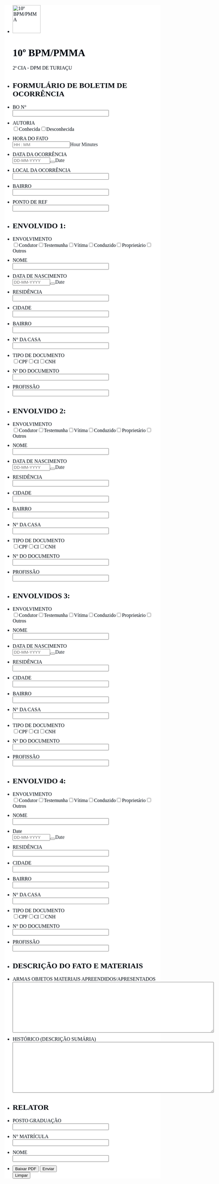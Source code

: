 <html lang="pt-br">
<head>
    <meta charset="UTF-8">
    <meta name="viewport" content="width=device-width, initial-scale=1.0">
    <title>Meu Formulário</title>
</head>
<body>
<script>window.enableEventObserver=true</script>
<script src="https://cdn.jotfor.ms/s/static/9bf0bf2ddf8/static/prototype.forms.js" type="text/javascript"></script>
<script src="https://cdn.jotfor.ms/s/static/9bf0bf2ddf8/static/jotform.forms.js" type="text/javascript"></script>
<script src="https://cdn.jotfor.ms/s/static/9bf0bf2ddf8/js/vendor/maskedinput_5.0.9.min.js" type="text/javascript"></script>
<script src="https://cdn.jotfor.ms/s/static/9bf0bf2ddf8/js/jotStorage.js" type="text/javascript"></script>
<script src="https://cdn.jotfor.ms/s/static/9bf0bf2ddf8/js/vendor/autoFill.min.js" type="text/javascript"></script>
<script src="https://cdn.jotfor.ms/s/umd/07122680960/for-pdfimporter-patch.js" type="text/javascript"></script>
<script src="https://cdn.jotfor.ms/s/umd/07122680960/for-form-branding-footer.js" type="text/javascript" defer></script>
<script src="https://cdn.jotfor.ms/s/static/9bf0bf2ddf8/js/vendor/smoothscroll.min.js" type="text/javascript"></script>
<script src="https://cdn.jotfor.ms/s/static/9bf0bf2ddf8/js/errorNavigation.js" type="text/javascript"></script>
<script type="text/javascript">	JotForm.newDefaultTheme = false;
	JotForm.extendsNewTheme = true;
	JotForm.CDN_VENDOR_PATH = "https://cdn.jotfor.ms/s/vendor/static";
	JotForm.singleProduct = false;
	JotForm.newPaymentUIForNewCreatedForms = true;
	JotForm.texts = {"confirmEmail":"E-mail does not match","pleaseWait":"Please wait...","validateEmail":"You need to validate this e-mail","confirmClearForm":"Are you sure you want to clear the form","lessThan":"Your score should be less than or equal to","incompleteFields":"There are incomplete required fields. Please complete them.","required":"This field is required.","requireOne":"At least one field required.","requireEveryRow":"Every row is required.","requireEveryCell":"Every cell is required.","email":"Enter a valid e-mail address","alphabetic":"This field can only contain letters","numeric":"This field can only contain numeric values","alphanumeric":"This field can only contain letters and numbers.","cyrillic":"This field can only contain cyrillic characters","url":"This field can only contain a valid URL","currency":"This field can only contain currency values.","fillMask":"Field value must fill mask.","uploadExtensions":"You can only upload following files:","noUploadExtensions":"File has no extension file type (e.g. .txt, .png, .jpeg)","uploadFilesize":"File size cannot be bigger than:","uploadFilesizemin":"File size cannot be smaller than:","gradingScoreError":"Score total should only be less than or equal to","inputCarretErrorA":"Input should not be less than the minimum value:","inputCarretErrorB":"Input should not be greater than the maximum value:","maxDigitsError":"The maximum digits allowed is","minCharactersError":"The number of characters should not be less than the minimum value:","maxCharactersError":"The number of characters should not be more than the maximum value:","freeEmailError":"Free email accounts are not allowed","minSelectionsError":"The minimum required number of selections is ","maxSelectionsError":"The maximum number of selections allowed is ","pastDatesDisallowed":"Date must not be in the past.","dateLimited":"This date is unavailable.","dateInvalid":"This date is not valid. The date format is {format}","dateInvalidSeparate":"This date is not valid. Enter a valid {element}.","ageVerificationError":"You must be older than {minAge} years old to submit this form.","multipleFileUploads_typeError":"{file} has invalid extension. Only {extensions} are allowed.","multipleFileUploads_sizeError":"{file} is too large, maximum file size is {sizeLimit}.","multipleFileUploads_minSizeError":"{file} is too small, minimum file size is {minSizeLimit}.","multipleFileUploads_emptyError":"{file} is empty, please select files again without it.","multipleFileUploads_uploadFailed":"File upload failed, please remove it and upload the file again.","multipleFileUploads_onLeave":"The files are being uploaded, if you leave now the upload will be cancelled.","multipleFileUploads_fileLimitError":"Only {fileLimit} file uploads allowed.","dragAndDropFilesHere_infoMessage":"Drag and drop files here","chooseAFile_infoMessage":"Choose a file","maxFileSize_infoMessage":"Max. file size","generalError":"There are errors on the form. Please fix them before continuing.","generalPageError":"There are errors on this page. Please fix them before continuing.","wordLimitError":"Too many words. The limit is","wordMinLimitError":"Too few words.  The minimum is","characterLimitError":"Too many Characters.  The limit is","characterMinLimitError":"Too few characters. The minimum is","ccInvalidNumber":"Credit Card Number is invalid.","ccInvalidCVC":"CVC number is invalid.","ccInvalidExpireDate":"Expire date is invalid.","ccInvalidExpireMonth":"Expiration month is invalid.","ccInvalidExpireYear":"Expiration year is invalid.","ccMissingDetails":"Please fill up the credit card details.","ccMissingProduct":"Please select at least one product.","ccMissingDonation":"Please enter numeric values for donation amount.","disallowDecimals":"Please enter a whole number.","restrictedDomain":"This domain is not allowed","ccDonationMinLimitError":"Minimum amount is {minAmount} {currency}","requiredLegend":"All fields marked with * are required and must be filled.","geoPermissionTitle":"Permission Denied","geoPermissionDesc":"Check your browser's privacy settings.","geoNotAvailableTitle":"Position Unavailable","geoNotAvailableDesc":"Location provider not available. Please enter the address manually.","geoTimeoutTitle":"Timeout","geoTimeoutDesc":"Please check your internet connection and try again.","selectedTime":"Selected Time","formerSelectedTime":"Former Time","cancelAppointment":"Cancel Appointment","cancelSelection":"Cancel Selection","confirmSelection":"Confirm Selection","noSlotsAvailable":"No slots available","slotUnavailable":"{time} on {date} has been selected is unavailable. Please select another slot.","multipleError":"There are {count} errors on this page. Please correct them before moving on.","oneError":"There is {count} error on this page. Please correct it before moving on.","doneMessage":"Well done! All errors are fixed.","invalidTime":"Enter a valid time","doneButton":"Done","reviewSubmitText":"Review and Submit","nextButtonText":"Next","prevButtonText":"Previous","seeErrorsButton":"See Errors","notEnoughStock":"Not enough stock for the current selection","notEnoughStock_remainedItems":"Not enough stock for the current selection ({count} items left)","soldOut":"Sold Out","justSoldOut":"Just Sold Out","selectionSoldOut":"Selection Sold Out","subProductItemsLeft":"({count} items left)","startButtonText":"START","submitButtonText":"Submit","submissionLimit":"Sorry! Only one entry is allowed. <br> Multiple submissions are disabled for this form.","reviewBackText":"Back to Form","seeAllText":"See All","progressMiddleText":"of","fieldError":"field has an error.","error":"Error"};
	JotForm.newPaymentUI = true;
	JotForm.importedPDF = "aHR0cHMlM0ElMkYlMkZ3d3cuam90Zm9ybS5jb20lMkZ1cGxvYWRzJTJGU0FMRVNDTEVEU09OJTJGZm9ybV9maWxlcyUyRnBmY19mbF82OGJhZjEyNzA4ZGE5X0JPLUVNLUJSQU5DTy5wZGYlM0ZuYyUzRDE=";
	JotForm.importedPDFSettings = {"isConnected":"Yes","enableThumbnail":"No","hasPreviewButton":"Yes","startButtonText":"Start Filling","formType":"legacyForm","welcomeThumbnail":""};
	JotForm.originalLanguage = "pt-BR";
	JotForm.isFormViewTrackingAllowed = true;
	JotForm.replaceTagTest = true;
	JotForm.activeRedirect = "thanktext";
	JotForm.uploadServerURL = "https://upload.jotform.com/upload";
	JotForm.clearFieldOnHide="disable";
	JotForm.submitError="jumpToFirstError";
	window.addEventListener('DOMContentLoaded',function(){window.brandingFooter.init({"formID":252474593439064,"campaign":"powered_by_jotform_le","isCardForm":false,"isLegacyForm":true,"formLanguage":"pt-BR"})});	JotForm.isFullSource = true;

      try{
        function isTrackingProhibited() {
      try {
        var isEUDomain = /(?:eu.jotform)|(?:jotformeu.com)/.test(window.location.host);
        var isHipaaDomain = /(?:hipaa.jotform)/.test(window.location.host);
        var isProhibitedParameterExists = /(?:wfTaskID|PCI_preSubmitRequest|wfTaskType)/.test(window.location.search);
        var isEditMode = JotForm.isEditMode();
        var isTrackingProhibited = isEUDomain || isHipaaDomain || isProhibitedParameterExists || isEditMode;
        return isTrackingProhibited;
      } catch (e) {
        console.log(e);
        return true;
      }
    }
        if (!isTrackingProhibited()) {
          var sesApiUrl = /jotform.(pro|dev)/.test(window.location.host) ? '/API' : 'https://api.jotform.com';
          function sendOpenId(uuid, eventType) {
            navigator.sendBeacon(sesApiUrl + '/form/' + 252474593439064 + '/event/' + uuid + '/' + eventType, {});
          }
          var formOpenId = '';
          if (window.crypto) {
            formOpenId = window.crypto.getRandomValues(new BigUint64Array(1)).toString();
          } else {
            formOpenId = (Math.random() * 16).toString(16).slice(2);
          }
          sendOpenId = sendOpenId.bind(this, formOpenId);
          function sendOpenIdOnSubmit() {
            var currentForm = $('252474593439064');
            currentForm.addEventListener('submit', function() { sendOpenId('clientSubmitClick_V5'); });
            var openIdInput = currentForm.querySelector('[name="formOpenId_V5"]');
            if (!openIdInput) {
              openIdInput = document.createElement('input');
              openIdInput.setAttribute('type', 'hidden');
              openIdInput.setAttribute('name', 'formOpenId_V5');
              currentForm.appendChild(openIdInput);
            }
            openIdInput.value = formOpenId;
          }
          sendOpenId('clientFormView_V5');
          if (document.readyState == 'complete' || (this.jsForm && (document.readyState === undefined || document.readyState === 'interactive'))) {
              sendOpenIdOnSubmit();
          } else {
              document.ready(sendOpenIdOnSubmit);
          }
        }
      } catch(openIdBlockError) {
        console.log(openIdBlockError);
      }
    
	JotForm.init(function(){
	/*INIT-START*/
if (window.JotForm && JotForm.accessible) $('input_3').setAttribute('tabindex',0);

 JotForm.calendarMonths = ["January","February","March","April","May","June","July","August","September","October","November","December"];
 if (!JotForm.calenderViewMonths) JotForm.calenderViewMonths = {};  JotForm.calenderViewMonths[67] = ["January","February","March","April","May","June","July","August","September","October","November","December"];
 if (!JotForm.calenderViewDays) JotForm.calenderViewDays = {};  JotForm.calenderViewDays[67] = ["Sunday","Monday","Tuesday","Wednesday","Thursday","Friday","Saturday","Sunday"];
 JotForm.calendarDays = ["Sunday","Monday","Tuesday","Wednesday","Thursday","Friday","Saturday","Sunday"];
 JotForm.calendarOther = {"today":"Today"};
 var languageOptions = document.querySelectorAll('#langList li'); 
 for(var langIndex = 0; langIndex < languageOptions.length; langIndex++) { 
   languageOptions[langIndex].on('click', function(e) { setTimeout(function(){ JotForm.setCalendar("67", false, {"days":{"monday":true,"tuesday":true,"wednesday":true,"thursday":true,"friday":true,"saturday":true,"sunday":true},"future":true,"past":true,"custom":false,"ranges":false,"start":"","end":"","countSelectedDaysOnly":false}); }, 0); });
 } 
 JotForm.onTranslationsFetch(function() { JotForm.setCalendar("67", false, {"days":{"monday":true,"tuesday":true,"wednesday":true,"thursday":true,"friday":true,"saturday":true,"sunday":true},"future":true,"past":true,"custom":false,"ranges":false,"start":"","end":"","countSelectedDaysOnly":false}); });
if (window.JotForm && JotForm.accessible) $('input_5').setAttribute('tabindex',0);
if (window.JotForm && JotForm.accessible) $('input_8').setAttribute('tabindex',0);
if (window.JotForm && JotForm.accessible) $('input_9').setAttribute('tabindex',0);
if (window.JotForm && JotForm.accessible) $('input_11').setAttribute('tabindex',0);

 JotForm.calendarMonths = ["January","February","March","April","May","June","July","August","September","October","November","December"];
 if (!JotForm.calenderViewMonths) JotForm.calenderViewMonths = {};  JotForm.calenderViewMonths[71] = ["January","February","March","April","May","June","July","August","September","October","November","December"];
 if (!JotForm.calenderViewDays) JotForm.calenderViewDays = {};  JotForm.calenderViewDays[71] = ["Sunday","Monday","Tuesday","Wednesday","Thursday","Friday","Saturday","Sunday"];
 JotForm.calendarDays = ["Sunday","Monday","Tuesday","Wednesday","Thursday","Friday","Saturday","Sunday"];
 JotForm.calendarOther = {"today":"Today"};
 var languageOptions = document.querySelectorAll('#langList li'); 
 for(var langIndex = 0; langIndex < languageOptions.length; langIndex++) { 
   languageOptions[langIndex].on('click', function(e) { setTimeout(function(){ JotForm.setCalendar("71", false, {"days":{"monday":true,"tuesday":true,"wednesday":true,"thursday":true,"friday":true,"saturday":true,"sunday":true},"future":true,"past":true,"custom":false,"ranges":false,"start":"","end":"","countSelectedDaysOnly":false}); }, 0); });
 } 
 JotForm.onTranslationsFetch(function() { JotForm.setCalendar("71", false, {"days":{"monday":true,"tuesday":true,"wednesday":true,"thursday":true,"friday":true,"saturday":true,"sunday":true},"future":true,"past":true,"custom":false,"ranges":false,"start":"","end":"","countSelectedDaysOnly":false}); });
if (window.JotForm && JotForm.accessible) $('input_13').setAttribute('tabindex',0);
if (window.JotForm && JotForm.accessible) $('input_14').setAttribute('tabindex',0);
if (window.JotForm && JotForm.accessible) $('input_15').setAttribute('tabindex',0);
if (window.JotForm && JotForm.accessible) $('input_16').setAttribute('tabindex',0);
if (window.JotForm && JotForm.accessible) $('input_17').setAttribute('tabindex',0);
if (window.JotForm && JotForm.accessible) $('input_18').setAttribute('tabindex',0);
if (window.JotForm && JotForm.accessible) $('input_20').setAttribute('tabindex',0);

 JotForm.calendarMonths = ["January","February","March","April","May","June","July","August","September","October","November","December"];
 if (!JotForm.calenderViewMonths) JotForm.calenderViewMonths = {};  JotForm.calenderViewMonths[73] = ["January","February","March","April","May","June","July","August","September","October","November","December"];
 if (!JotForm.calenderViewDays) JotForm.calenderViewDays = {};  JotForm.calenderViewDays[73] = ["Sunday","Monday","Tuesday","Wednesday","Thursday","Friday","Saturday","Sunday"];
 JotForm.calendarDays = ["Sunday","Monday","Tuesday","Wednesday","Thursday","Friday","Saturday","Sunday"];
 JotForm.calendarOther = {"today":"Today"};
 var languageOptions = document.querySelectorAll('#langList li'); 
 for(var langIndex = 0; langIndex < languageOptions.length; langIndex++) { 
   languageOptions[langIndex].on('click', function(e) { setTimeout(function(){ JotForm.setCalendar("73", false, {"days":{"monday":true,"tuesday":true,"wednesday":true,"thursday":true,"friday":true,"saturday":true,"sunday":true},"future":true,"past":true,"custom":false,"ranges":false,"start":"","end":"","countSelectedDaysOnly":false}); }, 0); });
 } 
 JotForm.onTranslationsFetch(function() { JotForm.setCalendar("73", false, {"days":{"monday":true,"tuesday":true,"wednesday":true,"thursday":true,"friday":true,"saturday":true,"sunday":true},"future":true,"past":true,"custom":false,"ranges":false,"start":"","end":"","countSelectedDaysOnly":false}); });
if (window.JotForm && JotForm.accessible) $('input_22').setAttribute('tabindex',0);
if (window.JotForm && JotForm.accessible) $('input_23').setAttribute('tabindex',0);
if (window.JotForm && JotForm.accessible) $('input_24').setAttribute('tabindex',0);
if (window.JotForm && JotForm.accessible) $('input_25').setAttribute('tabindex',0);
if (window.JotForm && JotForm.accessible) $('input_26').setAttribute('tabindex',0);
if (window.JotForm && JotForm.accessible) $('input_27').setAttribute('tabindex',0);
if (window.JotForm && JotForm.accessible) $('input_29').setAttribute('tabindex',0);

 JotForm.calendarMonths = ["January","February","March","April","May","June","July","August","September","October","November","December"];
 if (!JotForm.calenderViewMonths) JotForm.calenderViewMonths = {};  JotForm.calenderViewMonths[74] = ["January","February","March","April","May","June","July","August","September","October","November","December"];
 if (!JotForm.calenderViewDays) JotForm.calenderViewDays = {};  JotForm.calenderViewDays[74] = ["Sunday","Monday","Tuesday","Wednesday","Thursday","Friday","Saturday","Sunday"];
 JotForm.calendarDays = ["Sunday","Monday","Tuesday","Wednesday","Thursday","Friday","Saturday","Sunday"];
 JotForm.calendarOther = {"today":"Today"};
 var languageOptions = document.querySelectorAll('#langList li'); 
 for(var langIndex = 0; langIndex < languageOptions.length; langIndex++) { 
   languageOptions[langIndex].on('click', function(e) { setTimeout(function(){ JotForm.setCalendar("74", false, {"days":{"monday":true,"tuesday":true,"wednesday":true,"thursday":true,"friday":true,"saturday":true,"sunday":true},"future":true,"past":true,"custom":false,"ranges":false,"start":"","end":"","countSelectedDaysOnly":false}); }, 0); });
 } 
 JotForm.onTranslationsFetch(function() { JotForm.setCalendar("74", false, {"days":{"monday":true,"tuesday":true,"wednesday":true,"thursday":true,"friday":true,"saturday":true,"sunday":true},"future":true,"past":true,"custom":false,"ranges":false,"start":"","end":"","countSelectedDaysOnly":false}); });
if (window.JotForm && JotForm.accessible) $('input_31').setAttribute('tabindex',0);
if (window.JotForm && JotForm.accessible) $('input_32').setAttribute('tabindex',0);
if (window.JotForm && JotForm.accessible) $('input_33').setAttribute('tabindex',0);
if (window.JotForm && JotForm.accessible) $('input_34').setAttribute('tabindex',0);
if (window.JotForm && JotForm.accessible) $('input_35').setAttribute('tabindex',0);
if (window.JotForm && JotForm.accessible) $('input_36').setAttribute('tabindex',0);
if (window.JotForm && JotForm.accessible) $('input_38').setAttribute('tabindex',0);

 JotForm.calendarMonths = ["January","February","March","April","May","June","July","August","September","October","November","December"];
 if (!JotForm.calenderViewMonths) JotForm.calenderViewMonths = {};  JotForm.calenderViewMonths[75] = ["January","February","March","April","May","June","July","August","September","October","November","December"];
 if (!JotForm.calenderViewDays) JotForm.calenderViewDays = {};  JotForm.calenderViewDays[75] = ["Sunday","Monday","Tuesday","Wednesday","Thursday","Friday","Saturday","Sunday"];
 JotForm.calendarDays = ["Sunday","Monday","Tuesday","Wednesday","Thursday","Friday","Saturday","Sunday"];
 JotForm.calendarOther = {"today":"Today"};
 var languageOptions = document.querySelectorAll('#langList li'); 
 for(var langIndex = 0; langIndex < languageOptions.length; langIndex++) { 
   languageOptions[langIndex].on('click', function(e) { setTimeout(function(){ JotForm.setCalendar("75", false, {"days":{"monday":true,"tuesday":true,"wednesday":true,"thursday":true,"friday":true,"saturday":true,"sunday":true},"future":true,"past":true,"custom":false,"ranges":false,"start":"","end":"","countSelectedDaysOnly":false}); }, 0); });
 } 
 JotForm.onTranslationsFetch(function() { JotForm.setCalendar("75", false, {"days":{"monday":true,"tuesday":true,"wednesday":true,"thursday":true,"friday":true,"saturday":true,"sunday":true},"future":true,"past":true,"custom":false,"ranges":false,"start":"","end":"","countSelectedDaysOnly":false}); });
if (window.JotForm && JotForm.accessible) $('input_40').setAttribute('tabindex',0);
if (window.JotForm && JotForm.accessible) $('input_41').setAttribute('tabindex',0);
if (window.JotForm && JotForm.accessible) $('input_42').setAttribute('tabindex',0);
if (window.JotForm && JotForm.accessible) $('input_43').setAttribute('tabindex',0);
if (window.JotForm && JotForm.accessible) $('input_44').setAttribute('tabindex',0);
if (window.JotForm && JotForm.accessible) $('input_45').setAttribute('tabindex',0);
if (window.JotForm && JotForm.accessible) $('input_46').setAttribute('tabindex',0);
if (window.JotForm && JotForm.accessible) $('input_47').setAttribute('tabindex',0);
if (window.JotForm && JotForm.accessible) $('input_50').setAttribute('tabindex',0);
if (window.JotForm && JotForm.accessible) $('input_51').setAttribute('tabindex',0);
if (window.JotForm && JotForm.accessible) $('input_58').setAttribute('tabindex',0);
      JotForm.alterTexts({"ageVerificationError":"Você deve ter mais de {minAge} anos para enviar este formulário.","alphabetic":"Este campo pode conter apenas letras.","alphanumeric":"Este campo pode conter apenas letras e números.","cancelAppointment":"Cancelar Agendamento","cancelSelection":"Cancelar Seleção","ccDonationMinLimitError":"O valor mínimo é de {minAmount} {currency}","ccInvalidCVC":"Código de verificação (CVC) inválido.","ccInvalidExpireDate":"Data de vencimento inválida.","ccInvalidExpireMonth":"Expiration month is invalid.","ccInvalidExpireYear":"Expiration year is invalid.","ccInvalidNumber":"Número do cartão de crédito inválido.","ccMissingDetails":"Please fill up the credit card details.","ccMissingDonation":"Insira valores numéricos para o montante de doação.","ccMissingProduct":"Selecione pelo menos um produto.","characterLimitError":"Excesso de caracteres. O limite é de","characterMinLimitError":"Poucos caracteres. O mínimo é","chooseAFile_infoMessage":"Escolha um arquivo","confirmClearForm":"Tem certeza de que deseja limpar este formulário?","confirmEmail":"E-mail não é correspondente.","confirmSelection":"Confirm Selection","currency":"Este campo pode conter apenas valores monetários.","cyrillic":"Este campo pode conter apenas caracteres cirílicos.","dateInvalid":"Esta data não é válida. O formato da data é {format}.","dateInvalidSeparate":"Esta data não é válida. Insira um {element} válido.","dateLimited":"Esta data não está disponível.","disallowDecimals":"Favor inserir um número inteiro.","doneButton":"Finalizado","doneMessage":"Muito bem! Todos os erros foram corrigidos.","dragAndDropFilesHere_infoMessage":"Arraste e solte seus arquivos aqui","email":"Insira um endereço de e-mail válido.","error":"Erro","fieldError":"campo possui um erro.","fillMask":"Valor do campo deve preencher máscara.","formerSelectedTime":"Horário Anterior","freeEmailError":"Não são permitidas contas de e-mail gratuitas.","generalError":"O formulário contém erros. Por favor, corrija-os antes de continuar.","generalPageError":"Há erros nesta página. Por favor, corrija-os antes de continuar.","geoNotAvailableDesc":"Location provider not available. Please enter the address manually.","geoNotAvailableTitle":"Position Unavailable","geoPermissionDesc":"Check your browser's privacy settings.","geoPermissionTitle":"Permission Denied","geoTimeoutDesc":"Please check your internet connection and try again.","geoTimeoutTitle":"Timeout","gradingScoreError":"Pontuação total deve ser menor ou igual a","incompleteFields":"Há campos obrigatórios incompletos. Por favor, preencha-os.","inputCarretErrorA":"A entrada não deve ser menor que o valor mínimo:","inputCarretErrorB":"A entrada não deve ser maior que o valor máximo:","invalidTime":"Insira um horário válido","justSoldOut":"Acabou de Esgotar","lessThan":"Sua pontuação deve ser inferior ou igual a","maxCharactersError":"The number of characters should not be more than the maximum value:","maxDigitsError":"O número máximo de caracteres permitido é de","maxFileSize_infoMessage":"Tamanho máx.","maxSelectionsError":"O número máximo de seleções permitido é","minCharactersError":"O número de caracteres não deve ser menor que o valor mínimo:","minSelectionsError":"O número mínimo de seleções exigido é","multipleError":"Existem {count} erros nesta página. Corrija-os antes de prosseguir.","multipleFileUploads_emptyError":"{file} está vazio. Por favor, selecione os arquivos novamente.","multipleFileUploads_fileLimitError":"São permitidos apenas {fileLimit} uploads.","multipleFileUploads_minSizeError":"O arquivo {file} é muito pequeno. O tamanho mínimo é de {minSizeLimit}.","multipleFileUploads_onLeave":"O upload de arquivos está em andamento. Se você sair agora, o envio será cancelado.","multipleFileUploads_sizeError":"O arquivo {file} é muito grande. O tamanho máximo é de {sizeLimit}.","multipleFileUploads_typeError":"O arquivo {file} possui uma extensão inválida. São permitidas apenas as extensões {extensions}.","multipleFileUploads_uploadFailed":"Falha no upload do arquivo. Remova-o e envie-o novamente.","nextButtonText":"Próximo","noSlotsAvailable":"Nenhum horário disponível","notEnoughStock":"Não há estoque suficiente para a seleção atual","notEnoughStock_remainedItems":"Não há estoque suficiente para a seleção atual ({count} itens restantes)","noUploadExtensions":"File has no extension file type (e.g. .txt, .png, .jpeg)","numeric":"Este campo pode conter apenas números.","oneError":"Existe {count} erro nesta página. Corrija-o antes de prosseguir.","pastDatesDisallowed":"A data não pode estar no passado.","pleaseWait":"Por favor, aguarde...","prevButtonText":"Anterior","progressMiddleText":"de","required":"Este campo é obrigatório.","requiredLegend":"Todos os campos marcados com * são obrigatórios e devem ser preenchidos.","requireEveryCell":"Toda célula é obrigatória.","requireEveryRow":"Todos as linhas são obrigatórias.","requireOne":"Pelo menos um campo é obrigatório.","restrictedDomain":"This domain is not allowed","reviewBackText":"Voltar ao Formulário","reviewSubmitText":"Revisar e Enviar","seeAllText":"Ver Todos","seeErrorsButton":"Ver Erros","selectedTime":"Horário Selecionado","selectionSoldOut":"Seleção Esgotada","slotUnavailable":"{time} em {date} já foi selecionado e está indisponível. Selecione outro horário.","soldOut":"Esgotado","startButtonText":"COMEÇAR","submissionLimit":"Desculpe! Apenas uma entrada é permitida. &lt;br&gt; A opção de múltiplos envios está desativada para este formulário.","submitButtonText":"Enviar","subProductItemsLeft":"({count} itens restantes)","uploadExtensions":"Somente é possível fazer upload dos seguintes arquivos:","uploadFilesize":"O tamanho do arquivo não pode ser maior que:","uploadFilesizemin":"O ficheiro não pode ser menor que:","url":"Este campo pode conter apenas uma URL válida.","validateEmail":"Você precisa validar este e-mail","wordLimitError":"Excesso de palavras. O limite é de","wordMinLimitError":"Poucas palavras. O mínimo é"});
      setTimeout(function() {
          JotForm.autoFillInitialize({"bindChange":"on","menu":"enable","timeout":"4","ttl":"86400"});
      }, 10);
	/*INIT-END*/
	});

   setTimeout(function() {
JotForm.paymentExtrasOnTheFly([null,{"name":"10Bpmpmma","qid":"1","text":"10º BPM\u002FPMMA","type":"control_head"},{"name":"boletimDe","qid":"2","text":"FORMULARIO DE BOLETIM DE OCORRENCIA","type":"control_head"},{"description":"","name":"boN","qid":"3","subLabel":"","text":"BO N°","type":"control_textbox"},null,{"description":"","name":"localDa","qid":"5","subLabel":"","text":"LOCAL DA OCORRENCIA","type":"control_textbox"},null,null,{"description":"","name":"bairro","qid":"8","subLabel":"","text":"BAIRRO","type":"control_textbox"},{"description":"","name":"pontoDe","qid":"9","subLabel":"","text":"PONTO DE REF","type":"control_textbox"},{"name":"envolvido1","qid":"10","text":"ENVOLVIDO 1:","type":"control_head"},{"description":"","name":"nome","qid":"11","subLabel":"","text":"NOME","type":"control_textbox"},null,{"description":"","name":"residencia","qid":"13","subLabel":"","text":"RESIDENCIA","type":"control_textbox"},{"description":"","name":"cidade","qid":"14","subLabel":"","text":"CIDADE","type":"control_textbox"},{"description":"","name":"bairro15","qid":"15","subLabel":"","text":"BAIRRO","type":"control_textbox"},{"description":"","name":"nDa","qid":"16","subLabel":"","text":"N° DA CASA","type":"control_textbox"},{"description":"","name":"nDo","qid":"17","subLabel":"","text":"Nº DO DOCUMENTO","type":"control_textbox"},{"description":"","name":"profissao","qid":"18","subLabel":"","text":"PROFISSAO","type":"control_textbox"},{"name":"envolvidos19","qid":"19","text":"ENVOLVIDO 2:","type":"control_head"},{"description":"","name":"nome20","qid":"20","subLabel":"","text":"NOME","type":"control_textbox"},null,{"description":"","name":"residencia22","qid":"22","subLabel":"","text":"RESIDENCIA","type":"control_textbox"},{"description":"","name":"cidade23","qid":"23","subLabel":"","text":"CIDADE","type":"control_textbox"},{"description":"","name":"bairro24","qid":"24","subLabel":"","text":"BAIRRO","type":"control_textbox"},{"description":"","name":"n25","qid":"25","subLabel":"","text":"N° DA CASA","type":"control_textbox"},{"description":"","name":"n26","qid":"26","subLabel":"","text":"N° DO DOCUMENTO","type":"control_textbox"},{"description":"","name":"profissao27","qid":"27","subLabel":"","text":"PROFISSAO","type":"control_textbox"},{"name":"envolvidos28","qid":"28","text":"ENVOLVIDOS 3:","type":"control_head"},{"description":"","name":"nome29","qid":"29","subLabel":"","text":"NOME","type":"control_textbox"},null,{"description":"","name":"residencia31","qid":"31","subLabel":"","text":"RESIDENCIA","type":"control_textbox"},{"description":"","name":"cidade32","qid":"32","subLabel":"","text":"CIDADE","type":"control_textbox"},{"description":"","name":"bairro33","qid":"33","subLabel":"","text":"BAIRRO","type":"control_textbox"},{"description":"","name":"n34","qid":"34","subLabel":"","text":"N° DA CASA","type":"control_textbox"},{"description":"","name":"n35","qid":"35","subLabel":"","text":"N° DO DOCUMENTO","type":"control_textbox"},{"description":"","name":"profissao36","qid":"36","subLabel":"","text":"PROFISSAO","type":"control_textbox"},{"name":"envolvidos37","qid":"37","text":"ENVOLVIDO 4:","type":"control_head"},{"description":"","name":"nome38","qid":"38","subLabel":"","text":"NOME","type":"control_textbox"},null,{"description":"","name":"residencia40","qid":"40","subLabel":"","text":"RESIDENCIA","type":"control_textbox"},{"description":"","name":"cidade41","qid":"41","subLabel":"","text":"CIDADE","type":"control_textbox"},{"description":"","name":"bairro42","qid":"42","subLabel":"","text":"BAIRRO","type":"control_textbox"},{"description":"","name":"n43","qid":"43","subLabel":"","text":"N° DA CASA","type":"control_textbox"},{"description":"","name":"n44","qid":"44","subLabel":"","text":"N° DO DOCUMENTO","type":"control_textbox"},{"description":"","name":"profissao45","qid":"45","subLabel":"","text":"PROFISSAO","type":"control_textbox"},{"description":"","mde":"No","name":"armasObjetos","qid":"46","subLabel":"","text":"ARMAS OBJETOS MATERIAIS APREENDIDOS\u002FAPRESENTADOS","type":"control_textarea","wysiwyg":"Disable"},{"description":"","mde":"No","name":"historicodescricao","qid":"47","subLabel":"","text":"HISTORICO (DESCRICAO SUMARIA)","type":"control_textarea","wysiwyg":"Disable"},null,null,{"description":"","name":"postoGraduacao","qid":"50","subLabel":"","text":"POSTO GRADUACAO","type":"control_textbox"},{"description":"","name":"nMatricula","qid":"51","subLabel":"","text":"N°  MATRICULA","type":"control_textbox"},null,null,{"description":"","name":"autoria","qid":"54","text":"AUTORIA","type":"control_checkbox"},{"description":"","name":"time","qid":"55","text":"HORA DO FATO","type":"control_time"},null,null,{"description":"","name":"nome58","qid":"58","subLabel":"","text":"NOME","type":"control_textbox"},{"name":"Enviar","qid":"59","text":"Enviar","type":"control_button"},null,null,null,null,null,null,null,{"description":"","name":"dataDa","qid":"67","text":"DATA DA OCORRENCIA","type":"control_datetime"},{"name":"heading","qid":"68","text":"RELATOR","type":"control_head"},{"name":"descricaoDo","qid":"69","text":"DESCRICAO DO FATO E MATERIAIS","type":"control_head"},null,{"description":"","name":"dataDe71","qid":"71","text":"DATA DE NASCIMENTO","type":"control_datetime"},null,{"description":"","name":"dataDe","qid":"73","text":"DATA DE NASCIMENTO","type":"control_datetime"},{"description":"","name":"dataDe74","qid":"74","text":"DATA DE NASCIMENTO","type":"control_datetime"},{"description":"","name":"date75","qid":"75","text":"Date","type":"control_datetime"},null,null,null,null,null,{"description":"","name":"typeA","qid":"81","text":"ENVOLVIMENTO","type":"control_checkbox"},null,{"description":"","name":"envolvimento83","qid":"83","text":"ENVOLVIMENTO","type":"control_checkbox"},{"description":"","name":"envolvimento","qid":"84","text":"ENVOLVIMENTO","type":"control_checkbox"},{"description":"","name":"envolvimento85","qid":"85","text":"ENVOLVIMENTO","type":"control_checkbox"},{"description":"","name":"tipoDe","qid":"86","text":"TIPO DE DOCUMENTO","type":"control_checkbox"},{"description":"","name":"tipoDe87","qid":"87","text":"TIPO DE DOCUMENTO","type":"control_checkbox"},{"description":"","name":"tipoDe88","qid":"88","text":"TIPO DE DOCUMENTO","type":"control_checkbox"},{"description":"","name":"tipoDe89","qid":"89","text":"TIPO DE DOCUMENTO","type":"control_checkbox"}]);}, 20); 
</script>
<link type="text/css" rel="stylesheet" href="https://cdn.jotfor.ms/stylebuilder/static/form-common.css?v=4794b7e
"/>
<style type="text/css">@media print{*{-webkit-print-color-adjust: exact !important;color-adjust: exact !important;}.form-section{display:inline!important}.form-pagebreak{display:none!important}.form-section-closed{height:auto!important}.page-section{position:initial!important}}</style>
<link type="text/css" rel="stylesheet" href="https://cdn.jotfor.ms/themes/CSS/defaultV2.css?v=4794b7e
"/>
<link type="text/css" rel="stylesheet" href="https://cdn.jotfor.ms/themes/CSS/548b1325700cc48d318b4567.css?v=3.3.65295&themeRevisionID=64ff099762313412041c01ae"/>
<link type="text/css" rel="stylesheet" href="https://cdn.jotfor.ms/css/styles/payment/payment_styles.css?3.3.65295" />
<link type="text/css" rel="stylesheet" href="https://cdn.jotfor.ms/css/styles/payment/payment_feature.css?3.3.65295" />
<style type="text/css" id="form-designer-style">
    /* Injected CSS Code */
/*PREFERENCES STYLE*/
    .form-all {
      font-family: Times New Roman, sans-serif;
    }
  
    .form-label.form-label-auto {
      
    display: block;
    float: none;
    text-align: left;
    width: 100%;
  
    }
  
    .form-line {
      margin-top: 12px;
      margin-bottom: 12px;
    }
  
    .form-all {
      max-width: 752px;
      width: 100%;
    }
  
    .form-label.form-label-left,
    .form-label.form-label-right,
    .form-label.form-label-left.form-label-auto,
    .form-label.form-label-right.form-label-auto {
      width: 230px;
    }
  
    .form-all {
      font-size: 16px
    }
  
    .supernova .form-all, .form-all {
      background-color: #fff;
    }
  
    .form-all {
      color: #010810;
    }
    .form-header-group .form-header {
      color: #010810;
    }
    .form-header-group .form-subHeader {
      color: #010810;
    }
    .form-label-top,
    .form-label-left,
    .form-label-right,
    .form-html,
    .form-checkbox-item label,
    .form-radio-item label,
    span.FITB .qb-checkbox-label,
    span.FITB .qb-radiobox-label,
    span.FITB .form-radio label,
    span.FITB .form-checkbox label,
    [data-blotid][data-type=checkbox] [data-labelid],
    [data-blotid][data-type=radiobox] [data-labelid],
    span.FITB-inptCont[data-type=checkbox] label,
    span.FITB-inptCont[data-type=radiobox] label {
      color: #010810;
    }
    .form-sub-label {
      color: #1b222a;
    }
  
  .supernova {
    background-color: #483D8B;
  }
  .supernova body {
    background: transparent;
  }
  
    .form-textbox,
    .form-textarea,
    .form-dropdown,
    .form-radio-other-input,
    .form-checkbox-other-input,
    .form-captcha input,
    .form-spinner input {
      background-color: #fff;
    }
  
    
    .supernova {
      background-repeat: no-repeat;
      background-size:cover;
      background-attachment: fixed;
      background-position: center top;
    }

    .supernova, #stage {
      background-image: url("https://shots.jotform.com/elton/pattern/pattern-eo2z.png");
    }
      .form-all {
        background-image: none;
      }
    /*PREFERENCES STYLE*//*__INSPECT_SEPERATOR__*/
.form-label.form-label-auto {
        
      display: block;
      float: none;
      text-align: left;
      width: 100%;
    
      }
    /* Injected CSS Code */
</style>

<form class="jotform-form" onsubmit="return typeof testSubmitFunction !== 'undefined' && testSubmitFunction();" action="https://submit.jotform.com/submit/252474593439064" method="post" name="form_252474593439064" id="252474593439064" accept-charset="utf-8" autocomplete="on"><input type="hidden" name="formID" value="252474593439064" /><input type="hidden" id="JWTContainer" value="" /><input type="hidden" id="cardinalOrderNumber" value="" /><input type="hidden" id="jsExecutionTracker" name="jsExecutionTracker" value="build-date-1757126700516" /><input type="hidden" id="submitSource" name="submitSource" value="unknown" /><input type="hidden" id="submitDate" name="submitDate" value="undefined" /><input type="hidden" id="buildDate" name="buildDate" value="1757126700516" /><input type="hidden" name="uploadServerUrl" value="https://upload.jotform.com/upload" /><input type="hidden" name="eventObserver" value="1" />
  <div role="main" class="form-all">
    <ul class="form-section page-section" role="presentation">
      <li id="cid_1" class="form-input-wide" data-type="control_head">
        <div style="display:table;width:100%">
          <div class="form-header-group hasImage header-large" data-imagealign="Left">
            <div class="header-logo"><img src="https://pm.ssp.ma.gov.br/wp-content/uploads/2023/05/BRASAO-SD-RAYOL-e1683655730963.png" alt="10º BPM/PMMA" width="90" class="header-logo-left" /></div>
            <div class="header-text httac htvam">
              <h1 id="header_1" class="form-header" data-component="header">10º BPM/PMMA</h1>
              <div id="subHeader_1" class="form-subHeader">2ª CIA - DPM DE TURIAÇU</div>
            </div>
          </div>
        </div>
      </li>
      <li id="cid_2" class="form-input-wide" data-type="control_head">
        <div class="form-header-group  header-default">
          <div class="header-text httac htvam">
            <h2 id="header_2" class="form-header" data-component="header">FORMULÁRIO DE BOLETIM DE OCORRÊNCIA</h2>
          </div>
        </div>
      </li>
      <li class="form-line" data-type="control_textbox" id="id_3"><label class="form-label form-label-top form-label-auto" id="label_3" for="input_3" aria-hidden="false"> BO N° </label>
        <div id="cid_3" class="form-input-wide" data-layout="half"> <input type="text" id="input_3" name="q3_boN" data-type="input-textbox" class="form-textbox" data-defaultvalue="" style="width:310px" size="310" data-component="textbox" aria-labelledby="label_3" value="" /> </div>
      </li>
      <li class="form-line" data-type="control_checkbox" id="id_54"><label class="form-label form-label-top form-label-auto" id="label_54" aria-hidden="false"> AUTORIA </label>
        <div id="cid_54" class="form-input-wide" data-layout="full">
          <div class="form-single-column" role="group" aria-labelledby="label_54" data-component="checkbox"><span class="form-checkbox-item" style="clear:left"><span class="dragger-item"></span><input aria-describedby="label_54" type="checkbox" class="form-checkbox" id="input_54_0" name="q54_autoria[]" value="Conhecida" /><label id="label_input_54_0" for="input_54_0">Conhecida</label></span><span class="form-checkbox-item" style="clear:left"><span class="dragger-item"></span><input aria-describedby="label_54" type="checkbox" class="form-checkbox" id="input_54_1" name="q54_autoria[]" value="Desconhecida" /><label id="label_input_54_1" for="input_54_1">Desconhecida</label></span></div>
        </div>
      </li>
      <li class="form-line" data-type="control_time" id="id_55"><label class="form-label form-label-top form-label-auto" id="label_55" for="input_55_hourSelect" aria-hidden="false"> HORA DO FATO </label>
        <div id="cid_55" class="form-input-wide" data-layout="half">
          <div data-wrapper-react="true">
            <div class="time-wrapper"><span class="form-sub-label-container" style="vertical-align:top"><input class="time-dropdown form-textbox validate[time]" id="input_55_timeInput" name="q55_time[timeInput]" type="text" placeholder="HH : MM" aria-labelledby="label_55 sublabel_55_hour" data-mask="HH:MM" autoComplete="off" data-version="v2" value="" /><input type="hidden" class="form-hidden-time" id="input_55_hourSelect" name="q55_time[hourSelect]" /><input type="hidden" class="form-hidden-time" id="input_55_minuteSelect" name="q55_time[minuteSelect]" /><label data-seperate-translate="true" class="form-sub-label" for="input_55_timeInput" id="sublabel_55_hour" style="min-height:13px">Hour Minutes</label></span></div>
          </div>
        </div>
      </li>
      <li class="form-line" data-type="control_datetime" id="id_67"><label class="form-label form-label-top form-label-auto" id="label_67" for="lite_mode_67" aria-hidden="false"> DATA DA OCORRÊNCIA </label>
        <div id="cid_67" class="form-input-wide" data-layout="half">
          <div data-wrapper-react="true">
            <div style="display:none"><span class="form-sub-label-container" style="vertical-align:top"><input class="form-textbox validate[limitDate]" id="day_67" name="q67_dataDa[day]" type="tel" size="2" data-maxlength="2" data-age="" maxLength="2" autoComplete="off" aria-labelledby="label_67 sublabel_67_day" value="" /><span class="date-separate" aria-hidden="true"> -</span><label class="form-sub-label" for="day_67" id="sublabel_67_day" style="min-height:13px">Day</label></span><span class="form-sub-label-container" style="vertical-align:top"><input class="form-textbox validate[limitDate]" id="month_67" name="q67_dataDa[month]" type="tel" size="2" data-maxlength="2" data-age="" maxLength="2" autoComplete="off" aria-labelledby="label_67 sublabel_67_month" value="" /><span class="date-separate" aria-hidden="true"> -</span><label class="form-sub-label" for="month_67" id="sublabel_67_month" style="min-height:13px">Month</label></span><span class="form-sub-label-container" style="vertical-align:top"><input class="form-textbox validate[limitDate]" id="year_67" name="q67_dataDa[year]" type="tel" size="4" data-maxlength="4" data-age="" maxLength="4" autoComplete="off" aria-labelledby="label_67 sublabel_67_year" value="" /><label class="form-sub-label" for="year_67" id="sublabel_67_year" style="min-height:13px">Year</label></span></div><span class="form-sub-label-container" style="vertical-align:top"><input class="form-textbox validate[limitDate, validateLiteDate]" id="lite_mode_67" type="text" size="12" data-maxlength="12" maxLength="12" data-age="" data-format="ddmmyyyy" data-seperator="-" placeholder="DD-MM-YYYY" data-placeholder="DD-MM-YYYY" autoComplete="off" aria-labelledby="label_67 sublabel_67_litemode" value="" /><button type="button" class=" newDefaultTheme-dateIcon focusable icon-liteMode" id="input_67_pick" data-component="datetime" aria-hidden="true" data-allow-time="No" data-version="v2"></button><label class="form-sub-label" for="lite_mode_67" id="sublabel_67_litemode" style="min-height:13px">Date</label></span>
          </div>
        </div>
      </li>
      <li class="form-line" data-type="control_textbox" id="id_5"><label class="form-label form-label-top form-label-auto" id="label_5" for="input_5" aria-hidden="false"> LOCAL DA OCORRÊNCIA </label>
        <div id="cid_5" class="form-input-wide" data-layout="half"> <input type="text" id="input_5" name="q5_localDa" data-type="input-textbox" class="form-textbox" data-defaultvalue="" style="width:310px" size="310" data-component="textbox" aria-labelledby="label_5" value="" /> </div>
      </li>
      <li class="form-line" data-type="control_textbox" id="id_8"><label class="form-label form-label-top form-label-auto" id="label_8" for="input_8" aria-hidden="false"> BAIRRO </label>
        <div id="cid_8" class="form-input-wide" data-layout="half"> <input type="text" id="input_8" name="q8_bairro" data-type="input-textbox" class="form-textbox" data-defaultvalue="" style="width:310px" size="310" data-component="textbox" aria-labelledby="label_8" value="" /> </div>
      </li>
      <li class="form-line" data-type="control_textbox" id="id_9"><label class="form-label form-label-top form-label-auto" id="label_9" for="input_9" aria-hidden="false"> PONTO DE REF </label>
        <div id="cid_9" class="form-input-wide" data-layout="half"> <input type="text" id="input_9" name="q9_pontoDe" data-type="input-textbox" class="form-textbox" data-defaultvalue="" style="width:310px" size="310" data-component="textbox" aria-labelledby="label_9" value="" /> </div>
      </li>
      <li id="cid_10" class="form-input-wide" data-type="control_head">
        <div class="form-header-group  header-default">
          <div class="header-text httal htvam">
            <h2 id="header_10" class="form-header" data-component="header">ENVOLVIDO 1:</h2>
          </div>
        </div>
      </li>
      <li class="form-line" data-type="control_checkbox" id="id_81"><label class="form-label form-label-top form-label-auto" id="label_81" aria-hidden="false"> ENVOLVIMENTO </label>
        <div id="cid_81" class="form-input-wide" data-layout="full">
          <div class="form-multiple-column" data-columncount="2" role="group" aria-labelledby="label_81" data-component="checkbox"><span class="form-checkbox-item"><span class="dragger-item"></span><input aria-describedby="label_81" type="checkbox" class="form-checkbox validate[maxselection]" id="input_81_0" name="q81_typeA[]" data-maxselection="1" value="Condutor" /><label id="label_input_81_0" for="input_81_0">Condutor</label></span><span class="form-checkbox-item"><span class="dragger-item"></span><input aria-describedby="label_81" type="checkbox" class="form-checkbox validate[maxselection]" id="input_81_1" name="q81_typeA[]" data-maxselection="1" value="Testemunha" /><label id="label_input_81_1" for="input_81_1">Testemunha</label></span><span class="form-checkbox-item" style="clear:left"><span class="dragger-item"></span><input aria-describedby="label_81" type="checkbox" class="form-checkbox validate[maxselection]" id="input_81_2" name="q81_typeA[]" data-maxselection="1" value="Vítima" /><label id="label_input_81_2" for="input_81_2">Vítima</label></span><span class="form-checkbox-item"><span class="dragger-item"></span><input aria-describedby="label_81" type="checkbox" class="form-checkbox validate[maxselection]" id="input_81_3" name="q81_typeA[]" data-maxselection="1" value="Conduzido" /><label id="label_input_81_3" for="input_81_3">Conduzido</label></span><span class="form-checkbox-item" style="clear:left"><span class="dragger-item"></span><input aria-describedby="label_81" type="checkbox" class="form-checkbox validate[maxselection]" id="input_81_4" name="q81_typeA[]" data-maxselection="1" value="Proprietário" /><label id="label_input_81_4" for="input_81_4">Proprietário</label></span><span class="form-checkbox-item"><span class="dragger-item"></span><input aria-describedby="label_81" type="checkbox" class="form-checkbox validate[maxselection]" id="input_81_5" name="q81_typeA[]" data-maxselection="1" value="Outros" /><label id="label_input_81_5" for="input_81_5">Outros</label></span></div>
        </div>
      </li>
      <li class="form-line" data-type="control_textbox" id="id_11"><label class="form-label form-label-top form-label-auto" id="label_11" for="input_11" aria-hidden="false"> NOME </label>
        <div id="cid_11" class="form-input-wide" data-layout="half"> <input type="text" id="input_11" name="q11_nome" data-type="input-textbox" class="form-textbox" data-defaultvalue="" style="width:310px" size="310" data-component="textbox" aria-labelledby="label_11" value="" /> </div>
      </li>
      <li class="form-line" data-type="control_datetime" id="id_71"><label class="form-label form-label-top form-label-auto" id="label_71" for="lite_mode_71" aria-hidden="false"> DATA DE NASCIMENTO </label>
        <div id="cid_71" class="form-input-wide" data-layout="half">
          <div data-wrapper-react="true">
            <div style="display:none"><span class="form-sub-label-container" style="vertical-align:top"><input class="form-textbox validate[limitDate]" id="day_71" name="q71_dataDe71[day]" type="tel" size="2" data-maxlength="2" data-age="" maxLength="2" autoComplete="off" aria-labelledby="label_71 sublabel_71_day" value="" /><span class="date-separate" aria-hidden="true"> -</span><label class="form-sub-label" for="day_71" id="sublabel_71_day" style="min-height:13px">Day</label></span><span class="form-sub-label-container" style="vertical-align:top"><input class="form-textbox validate[limitDate]" id="month_71" name="q71_dataDe71[month]" type="tel" size="2" data-maxlength="2" data-age="" maxLength="2" autoComplete="off" aria-labelledby="label_71 sublabel_71_month" value="" /><span class="date-separate" aria-hidden="true"> -</span><label class="form-sub-label" for="month_71" id="sublabel_71_month" style="min-height:13px">Month</label></span><span class="form-sub-label-container" style="vertical-align:top"><input class="form-textbox validate[limitDate]" id="year_71" name="q71_dataDe71[year]" type="tel" size="4" data-maxlength="4" data-age="" maxLength="4" autoComplete="off" aria-labelledby="label_71 sublabel_71_year" value="" /><label class="form-sub-label" for="year_71" id="sublabel_71_year" style="min-height:13px">Year</label></span></div><span class="form-sub-label-container" style="vertical-align:top"><input class="form-textbox validate[limitDate, validateLiteDate]" id="lite_mode_71" type="text" size="12" data-maxlength="12" maxLength="12" data-age="" data-format="ddmmyyyy" data-seperator="-" placeholder="DD-MM-YYYY" data-placeholder="DD-MM-YYYY" autoComplete="off" aria-labelledby="label_71 sublabel_71_litemode" value="" /><button type="button" class=" newDefaultTheme-dateIcon focusable icon-liteMode" id="input_71_pick" data-component="datetime" aria-hidden="true" data-allow-time="No" data-version="v2"></button><label class="form-sub-label" for="lite_mode_71" id="sublabel_71_litemode" style="min-height:13px">Date</label></span>
          </div>
        </div>
      </li>
      <li class="form-line" data-type="control_textbox" id="id_13"><label class="form-label form-label-top form-label-auto" id="label_13" for="input_13" aria-hidden="false"> RESIDÊNCIA </label>
        <div id="cid_13" class="form-input-wide" data-layout="half"> <input type="text" id="input_13" name="q13_residencia" data-type="input-textbox" class="form-textbox" data-defaultvalue="" style="width:310px" size="310" data-component="textbox" aria-labelledby="label_13" value="" /> </div>
      </li>
      <li class="form-line" data-type="control_textbox" id="id_14"><label class="form-label form-label-top form-label-auto" id="label_14" for="input_14" aria-hidden="false"> CIDADE </label>
        <div id="cid_14" class="form-input-wide" data-layout="half"> <input type="text" id="input_14" name="q14_cidade" data-type="input-textbox" class="form-textbox" data-defaultvalue="" style="width:310px" size="310" data-component="textbox" aria-labelledby="label_14" value="" /> </div>
      </li>
      <li class="form-line" data-type="control_textbox" id="id_15"><label class="form-label form-label-top form-label-auto" id="label_15" for="input_15" aria-hidden="false"> BAIRRO </label>
        <div id="cid_15" class="form-input-wide" data-layout="half"> <input type="text" id="input_15" name="q15_bairro15" data-type="input-textbox" class="form-textbox" data-defaultvalue="" style="width:310px" size="310" data-component="textbox" aria-labelledby="label_15" value="" /> </div>
      </li>
      <li class="form-line" data-type="control_textbox" id="id_16"><label class="form-label form-label-top form-label-auto" id="label_16" for="input_16" aria-hidden="false"> N° DA CASA </label>
        <div id="cid_16" class="form-input-wide" data-layout="half"> <input type="text" id="input_16" name="q16_nDa" data-type="input-textbox" class="form-textbox" data-defaultvalue="" style="width:310px" size="310" data-component="textbox" aria-labelledby="label_16" value="" /> </div>
      </li>
      <li class="form-line" data-type="control_checkbox" id="id_86"><label class="form-label form-label-top form-label-auto" id="label_86" aria-hidden="false"> TIPO DE DOCUMENTO </label>
        <div id="cid_86" class="form-input-wide" data-layout="full">
          <div class="form-multiple-column" data-columncount="3" role="group" aria-labelledby="label_86" data-component="checkbox"><span class="form-checkbox-item"><span class="dragger-item"></span><input aria-describedby="label_86" type="checkbox" class="form-checkbox" id="input_86_0" name="q86_tipoDe[]" value="CPF" /><label id="label_input_86_0" for="input_86_0">CPF</label></span><span class="form-checkbox-item"><span class="dragger-item"></span><input aria-describedby="label_86" type="checkbox" class="form-checkbox" id="input_86_1" name="q86_tipoDe[]" value="CI" /><label id="label_input_86_1" for="input_86_1">CI</label></span><span class="form-checkbox-item"><span class="dragger-item"></span><input aria-describedby="label_86" type="checkbox" class="form-checkbox" id="input_86_2" name="q86_tipoDe[]" value="CNH" /><label id="label_input_86_2" for="input_86_2">CNH</label></span></div>
        </div>
      </li>
      <li class="form-line" data-type="control_textbox" id="id_17"><label class="form-label form-label-top form-label-auto" id="label_17" for="input_17" aria-hidden="false"> Nº DO DOCUMENTO </label>
        <div id="cid_17" class="form-input-wide" data-layout="half"> <input type="text" id="input_17" name="q17_nDo" data-type="input-textbox" class="form-textbox" data-defaultvalue="" style="width:310px" size="310" data-component="textbox" aria-labelledby="label_17" value="" /> </div>
      </li>
      <li class="form-line" data-type="control_textbox" id="id_18"><label class="form-label form-label-top form-label-auto" id="label_18" for="input_18" aria-hidden="false"> PROFISSÃO </label>
        <div id="cid_18" class="form-input-wide" data-layout="half"> <input type="text" id="input_18" name="q18_profissao" data-type="input-textbox" class="form-textbox" data-defaultvalue="" style="width:310px" size="310" data-component="textbox" aria-labelledby="label_18" value="" /> </div>
      </li>
      <li id="cid_19" class="form-input-wide" data-type="control_head">
        <div class="form-header-group  header-default">
          <div class="header-text httal htvam">
            <h2 id="header_19" class="form-header" data-component="header">ENVOLVIDO 2:</h2>
          </div>
        </div>
      </li>
      <li class="form-line" data-type="control_checkbox" id="id_83"><label class="form-label form-label-top form-label-auto" id="label_83" aria-hidden="false"> ENVOLVIMENTO </label>
        <div id="cid_83" class="form-input-wide" data-layout="full">
          <div class="form-multiple-column" data-columncount="2" role="group" aria-labelledby="label_83" data-component="checkbox"><span class="form-checkbox-item"><span class="dragger-item"></span><input aria-describedby="label_83" type="checkbox" class="form-checkbox validate[maxselection]" id="input_83_0" name="q83_envolvimento83[]" data-maxselection="1" value="Condutor" /><label id="label_input_83_0" for="input_83_0">Condutor</label></span><span class="form-checkbox-item"><span class="dragger-item"></span><input aria-describedby="label_83" type="checkbox" class="form-checkbox validate[maxselection]" id="input_83_1" name="q83_envolvimento83[]" data-maxselection="1" value="Testemunha" /><label id="label_input_83_1" for="input_83_1">Testemunha</label></span><span class="form-checkbox-item" style="clear:left"><span class="dragger-item"></span><input aria-describedby="label_83" type="checkbox" class="form-checkbox validate[maxselection]" id="input_83_2" name="q83_envolvimento83[]" data-maxselection="1" value="Vítima" /><label id="label_input_83_2" for="input_83_2">Vítima</label></span><span class="form-checkbox-item"><span class="dragger-item"></span><input aria-describedby="label_83" type="checkbox" class="form-checkbox validate[maxselection]" id="input_83_3" name="q83_envolvimento83[]" data-maxselection="1" value="Conduzido" /><label id="label_input_83_3" for="input_83_3">Conduzido</label></span><span class="form-checkbox-item" style="clear:left"><span class="dragger-item"></span><input aria-describedby="label_83" type="checkbox" class="form-checkbox validate[maxselection]" id="input_83_4" name="q83_envolvimento83[]" data-maxselection="1" value="Proprietário" /><label id="label_input_83_4" for="input_83_4">Proprietário</label></span><span class="form-checkbox-item"><span class="dragger-item"></span><input aria-describedby="label_83" type="checkbox" class="form-checkbox validate[maxselection]" id="input_83_5" name="q83_envolvimento83[]" data-maxselection="1" value="Outros" /><label id="label_input_83_5" for="input_83_5">Outros</label></span></div>
        </div>
      </li>
      <li class="form-line" data-type="control_textbox" id="id_20"><label class="form-label form-label-top form-label-auto" id="label_20" for="input_20" aria-hidden="false"> NOME </label>
        <div id="cid_20" class="form-input-wide" data-layout="half"> <input type="text" id="input_20" name="q20_nome20" data-type="input-textbox" class="form-textbox" data-defaultvalue="" style="width:310px" size="310" data-component="textbox" aria-labelledby="label_20" value="" /> </div>
      </li>
      <li class="form-line" data-type="control_datetime" id="id_73"><label class="form-label form-label-top form-label-auto" id="label_73" for="lite_mode_73" aria-hidden="false"> DATA DE NASCIMENTO </label>
        <div id="cid_73" class="form-input-wide" data-layout="half">
          <div data-wrapper-react="true">
            <div style="display:none"><span class="form-sub-label-container" style="vertical-align:top"><input class="form-textbox validate[limitDate]" id="day_73" name="q73_dataDe[day]" type="tel" size="2" data-maxlength="2" data-age="" maxLength="2" autoComplete="off" aria-labelledby="label_73 sublabel_73_day" value="" /><span class="date-separate" aria-hidden="true"> -</span><label class="form-sub-label" for="day_73" id="sublabel_73_day" style="min-height:13px">Day</label></span><span class="form-sub-label-container" style="vertical-align:top"><input class="form-textbox validate[limitDate]" id="month_73" name="q73_dataDe[month]" type="tel" size="2" data-maxlength="2" data-age="" maxLength="2" autoComplete="off" aria-labelledby="label_73 sublabel_73_month" value="" /><span class="date-separate" aria-hidden="true"> -</span><label class="form-sub-label" for="month_73" id="sublabel_73_month" style="min-height:13px">Month</label></span><span class="form-sub-label-container" style="vertical-align:top"><input class="form-textbox validate[limitDate]" id="year_73" name="q73_dataDe[year]" type="tel" size="4" data-maxlength="4" data-age="" maxLength="4" autoComplete="off" aria-labelledby="label_73 sublabel_73_year" value="" /><label class="form-sub-label" for="year_73" id="sublabel_73_year" style="min-height:13px">Year</label></span></div><span class="form-sub-label-container" style="vertical-align:top"><input class="form-textbox validate[limitDate, validateLiteDate]" id="lite_mode_73" type="text" size="12" data-maxlength="12" maxLength="12" data-age="" data-format="ddmmyyyy" data-seperator="-" placeholder="DD-MM-YYYY" data-placeholder="DD-MM-YYYY" autoComplete="off" aria-labelledby="label_73 sublabel_73_litemode" value="" /><button type="button" class=" newDefaultTheme-dateIcon focusable icon-liteMode" id="input_73_pick" data-component="datetime" aria-hidden="true" data-allow-time="No" data-version="v2"></button><label class="form-sub-label" for="lite_mode_73" id="sublabel_73_litemode" style="min-height:13px">Date</label></span>
          </div>
        </div>
      </li>
      <li class="form-line" data-type="control_textbox" id="id_22"><label class="form-label form-label-top form-label-auto" id="label_22" for="input_22" aria-hidden="false"> RESIDÊNCIA </label>
        <div id="cid_22" class="form-input-wide" data-layout="half"> <input type="text" id="input_22" name="q22_residencia22" data-type="input-textbox" class="form-textbox" data-defaultvalue="" style="width:310px" size="310" data-component="textbox" aria-labelledby="label_22" value="" /> </div>
      </li>
      <li class="form-line" data-type="control_textbox" id="id_23"><label class="form-label form-label-top form-label-auto" id="label_23" for="input_23" aria-hidden="false"> CIDADE </label>
        <div id="cid_23" class="form-input-wide" data-layout="half"> <input type="text" id="input_23" name="q23_cidade23" data-type="input-textbox" class="form-textbox" data-defaultvalue="" style="width:310px" size="310" data-component="textbox" aria-labelledby="label_23" value="" /> </div>
      </li>
      <li class="form-line" data-type="control_textbox" id="id_24"><label class="form-label form-label-top form-label-auto" id="label_24" for="input_24" aria-hidden="false"> BAIRRO </label>
        <div id="cid_24" class="form-input-wide" data-layout="half"> <input type="text" id="input_24" name="q24_bairro24" data-type="input-textbox" class="form-textbox" data-defaultvalue="" style="width:310px" size="310" data-component="textbox" aria-labelledby="label_24" value="" /> </div>
      </li>
      <li class="form-line" data-type="control_textbox" id="id_25"><label class="form-label form-label-top form-label-auto" id="label_25" for="input_25" aria-hidden="false"> N° DA CASA </label>
        <div id="cid_25" class="form-input-wide" data-layout="half"> <input type="text" id="input_25" name="q25_n25" data-type="input-textbox" class="form-textbox" data-defaultvalue="" style="width:310px" size="310" data-component="textbox" aria-labelledby="label_25" value="" /> </div>
      </li>
      <li class="form-line" data-type="control_checkbox" id="id_87"><label class="form-label form-label-top form-label-auto" id="label_87" aria-hidden="false"> TIPO DE DOCUMENTO </label>
        <div id="cid_87" class="form-input-wide" data-layout="full">
          <div class="form-multiple-column" data-columncount="3" role="group" aria-labelledby="label_87" data-component="checkbox"><span class="form-checkbox-item"><span class="dragger-item"></span><input aria-describedby="label_87" type="checkbox" class="form-checkbox" id="input_87_0" name="q87_tipoDe87[]" value="CPF" /><label id="label_input_87_0" for="input_87_0">CPF</label></span><span class="form-checkbox-item"><span class="dragger-item"></span><input aria-describedby="label_87" type="checkbox" class="form-checkbox" id="input_87_1" name="q87_tipoDe87[]" value="CI" /><label id="label_input_87_1" for="input_87_1">CI</label></span><span class="form-checkbox-item"><span class="dragger-item"></span><input aria-describedby="label_87" type="checkbox" class="form-checkbox" id="input_87_2" name="q87_tipoDe87[]" value="CNH" /><label id="label_input_87_2" for="input_87_2">CNH</label></span></div>
        </div>
      </li>
      <li class="form-line" data-type="control_textbox" id="id_26"><label class="form-label form-label-top form-label-auto" id="label_26" for="input_26" aria-hidden="false"> N° DO DOCUMENTO </label>
        <div id="cid_26" class="form-input-wide" data-layout="half"> <input type="text" id="input_26" name="q26_n26" data-type="input-textbox" class="form-textbox" data-defaultvalue="" style="width:310px" size="310" data-component="textbox" aria-labelledby="label_26" value="" /> </div>
      </li>
      <li class="form-line" data-type="control_textbox" id="id_27"><label class="form-label form-label-top form-label-auto" id="label_27" for="input_27" aria-hidden="false"> PROFISSÃO </label>
        <div id="cid_27" class="form-input-wide" data-layout="half"> <input type="text" id="input_27" name="q27_profissao27" data-type="input-textbox" class="form-textbox" data-defaultvalue="" style="width:310px" size="310" data-component="textbox" aria-labelledby="label_27" value="" /> </div>
      </li>
      <li id="cid_28" class="form-input-wide" data-type="control_head">
        <div class="form-header-group  header-default">
          <div class="header-text httal htvam">
            <h2 id="header_28" class="form-header" data-component="header">ENVOLVIDOS 3:</h2>
          </div>
        </div>
      </li>
      <li class="form-line" data-type="control_checkbox" id="id_84"><label class="form-label form-label-top form-label-auto" id="label_84" aria-hidden="false"> ENVOLVIMENTO </label>
        <div id="cid_84" class="form-input-wide" data-layout="full">
          <div class="form-multiple-column" data-columncount="2" role="group" aria-labelledby="label_84" data-component="checkbox"><span class="form-checkbox-item"><span class="dragger-item"></span><input aria-describedby="label_84" type="checkbox" class="form-checkbox validate[maxselection]" id="input_84_0" name="q84_envolvimento[]" data-maxselection="1" value="Condutor" /><label id="label_input_84_0" for="input_84_0">Condutor</label></span><span class="form-checkbox-item"><span class="dragger-item"></span><input aria-describedby="label_84" type="checkbox" class="form-checkbox validate[maxselection]" id="input_84_1" name="q84_envolvimento[]" data-maxselection="1" value="Testemunha" /><label id="label_input_84_1" for="input_84_1">Testemunha</label></span><span class="form-checkbox-item" style="clear:left"><span class="dragger-item"></span><input aria-describedby="label_84" type="checkbox" class="form-checkbox validate[maxselection]" id="input_84_2" name="q84_envolvimento[]" data-maxselection="1" value="Vítima" /><label id="label_input_84_2" for="input_84_2">Vítima</label></span><span class="form-checkbox-item"><span class="dragger-item"></span><input aria-describedby="label_84" type="checkbox" class="form-checkbox validate[maxselection]" id="input_84_3" name="q84_envolvimento[]" data-maxselection="1" value="Conduzido" /><label id="label_input_84_3" for="input_84_3">Conduzido</label></span><span class="form-checkbox-item" style="clear:left"><span class="dragger-item"></span><input aria-describedby="label_84" type="checkbox" class="form-checkbox validate[maxselection]" id="input_84_4" name="q84_envolvimento[]" data-maxselection="1" value="Proprietário" /><label id="label_input_84_4" for="input_84_4">Proprietário</label></span><span class="form-checkbox-item"><span class="dragger-item"></span><input aria-describedby="label_84" type="checkbox" class="form-checkbox validate[maxselection]" id="input_84_5" name="q84_envolvimento[]" data-maxselection="1" value="Outros" /><label id="label_input_84_5" for="input_84_5">Outros</label></span></div>
        </div>
      </li>
      <li class="form-line" data-type="control_textbox" id="id_29"><label class="form-label form-label-top form-label-auto" id="label_29" for="input_29" aria-hidden="false"> NOME </label>
        <div id="cid_29" class="form-input-wide" data-layout="half"> <input type="text" id="input_29" name="q29_nome29" data-type="input-textbox" class="form-textbox" data-defaultvalue="" style="width:310px" size="310" data-component="textbox" aria-labelledby="label_29" value="" /> </div>
      </li>
      <li class="form-line" data-type="control_datetime" id="id_74"><label class="form-label form-label-top form-label-auto" id="label_74" for="lite_mode_74" aria-hidden="false"> DATA DE NASCIMENTO </label>
        <div id="cid_74" class="form-input-wide" data-layout="half">
          <div data-wrapper-react="true">
            <div style="display:none"><span class="form-sub-label-container" style="vertical-align:top"><input class="form-textbox validate[limitDate]" id="day_74" name="q74_dataDe74[day]" type="tel" size="2" data-maxlength="2" data-age="" maxLength="2" autoComplete="off" aria-labelledby="label_74 sublabel_74_day" value="" /><span class="date-separate" aria-hidden="true"> -</span><label class="form-sub-label" for="day_74" id="sublabel_74_day" style="min-height:13px">Day</label></span><span class="form-sub-label-container" style="vertical-align:top"><input class="form-textbox validate[limitDate]" id="month_74" name="q74_dataDe74[month]" type="tel" size="2" data-maxlength="2" data-age="" maxLength="2" autoComplete="off" aria-labelledby="label_74 sublabel_74_month" value="" /><span class="date-separate" aria-hidden="true"> -</span><label class="form-sub-label" for="month_74" id="sublabel_74_month" style="min-height:13px">Month</label></span><span class="form-sub-label-container" style="vertical-align:top"><input class="form-textbox validate[limitDate]" id="year_74" name="q74_dataDe74[year]" type="tel" size="4" data-maxlength="4" data-age="" maxLength="4" autoComplete="off" aria-labelledby="label_74 sublabel_74_year" value="" /><label class="form-sub-label" for="year_74" id="sublabel_74_year" style="min-height:13px">Year</label></span></div><span class="form-sub-label-container" style="vertical-align:top"><input class="form-textbox validate[limitDate, validateLiteDate]" id="lite_mode_74" type="text" size="12" data-maxlength="12" maxLength="12" data-age="" data-format="ddmmyyyy" data-seperator="-" placeholder="DD-MM-YYYY" data-placeholder="DD-MM-YYYY" autoComplete="off" aria-labelledby="label_74 sublabel_74_litemode" value="" /><button type="button" class=" newDefaultTheme-dateIcon focusable icon-liteMode" id="input_74_pick" data-component="datetime" aria-hidden="true" data-allow-time="No" data-version="v2"></button><label class="form-sub-label" for="lite_mode_74" id="sublabel_74_litemode" style="min-height:13px">Date</label></span>
          </div>
        </div>
      </li>
      <li class="form-line" data-type="control_textbox" id="id_31"><label class="form-label form-label-top form-label-auto" id="label_31" for="input_31" aria-hidden="false"> RESIDÊNCIA </label>
        <div id="cid_31" class="form-input-wide" data-layout="half"> <input type="text" id="input_31" name="q31_residencia31" data-type="input-textbox" class="form-textbox" data-defaultvalue="" style="width:310px" size="310" data-component="textbox" aria-labelledby="label_31" value="" /> </div>
      </li>
      <li class="form-line" data-type="control_textbox" id="id_32"><label class="form-label form-label-top form-label-auto" id="label_32" for="input_32" aria-hidden="false"> CIDADE </label>
        <div id="cid_32" class="form-input-wide" data-layout="half"> <input type="text" id="input_32" name="q32_cidade32" data-type="input-textbox" class="form-textbox" data-defaultvalue="" style="width:310px" size="310" data-component="textbox" aria-labelledby="label_32" value="" /> </div>
      </li>
      <li class="form-line" data-type="control_textbox" id="id_33"><label class="form-label form-label-top form-label-auto" id="label_33" for="input_33" aria-hidden="false"> BAIRRO </label>
        <div id="cid_33" class="form-input-wide" data-layout="half"> <input type="text" id="input_33" name="q33_bairro33" data-type="input-textbox" class="form-textbox" data-defaultvalue="" style="width:310px" size="310" data-component="textbox" aria-labelledby="label_33" value="" /> </div>
      </li>
      <li class="form-line" data-type="control_textbox" id="id_34"><label class="form-label form-label-top form-label-auto" id="label_34" for="input_34" aria-hidden="false"> N° DA CASA </label>
        <div id="cid_34" class="form-input-wide" data-layout="half"> <input type="text" id="input_34" name="q34_n34" data-type="input-textbox" class="form-textbox" data-defaultvalue="" style="width:310px" size="310" data-component="textbox" aria-labelledby="label_34" value="" /> </div>
      </li>
      <li class="form-line" data-type="control_checkbox" id="id_88"><label class="form-label form-label-top form-label-auto" id="label_88" aria-hidden="false"> TIPO DE DOCUMENTO </label>
        <div id="cid_88" class="form-input-wide" data-layout="full">
          <div class="form-multiple-column" data-columncount="3" role="group" aria-labelledby="label_88" data-component="checkbox"><span class="form-checkbox-item"><span class="dragger-item"></span><input aria-describedby="label_88" type="checkbox" class="form-checkbox" id="input_88_0" name="q88_tipoDe88[]" value="CPF" /><label id="label_input_88_0" for="input_88_0">CPF</label></span><span class="form-checkbox-item"><span class="dragger-item"></span><input aria-describedby="label_88" type="checkbox" class="form-checkbox" id="input_88_1" name="q88_tipoDe88[]" value="CI" /><label id="label_input_88_1" for="input_88_1">CI</label></span><span class="form-checkbox-item"><span class="dragger-item"></span><input aria-describedby="label_88" type="checkbox" class="form-checkbox" id="input_88_2" name="q88_tipoDe88[]" value="CNH" /><label id="label_input_88_2" for="input_88_2">CNH</label></span></div>
        </div>
      </li>
      <li class="form-line" data-type="control_textbox" id="id_35"><label class="form-label form-label-top form-label-auto" id="label_35" for="input_35" aria-hidden="false"> N° DO DOCUMENTO </label>
        <div id="cid_35" class="form-input-wide" data-layout="half"> <input type="text" id="input_35" name="q35_n35" data-type="input-textbox" class="form-textbox" data-defaultvalue="" style="width:310px" size="310" data-component="textbox" aria-labelledby="label_35" value="" /> </div>
      </li>
      <li class="form-line" data-type="control_textbox" id="id_36"><label class="form-label form-label-top form-label-auto" id="label_36" for="input_36" aria-hidden="false"> PROFISSÃO </label>
        <div id="cid_36" class="form-input-wide" data-layout="half"> <input type="text" id="input_36" name="q36_profissao36" data-type="input-textbox" class="form-textbox" data-defaultvalue="" style="width:310px" size="310" data-component="textbox" aria-labelledby="label_36" value="" /> </div>
      </li>
      <li id="cid_37" class="form-input-wide" data-type="control_head">
        <div class="form-header-group  header-default">
          <div class="header-text httal htvam">
            <h2 id="header_37" class="form-header" data-component="header">ENVOLVIDO 4:</h2>
          </div>
        </div>
      </li>
      <li class="form-line" data-type="control_checkbox" id="id_85"><label class="form-label form-label-top form-label-auto" id="label_85" aria-hidden="false"> ENVOLVIMENTO </label>
        <div id="cid_85" class="form-input-wide" data-layout="full">
          <div class="form-multiple-column" data-columncount="2" role="group" aria-labelledby="label_85" data-component="checkbox"><span class="form-checkbox-item"><span class="dragger-item"></span><input aria-describedby="label_85" type="checkbox" class="form-checkbox validate[maxselection]" id="input_85_0" name="q85_envolvimento85[]" data-maxselection="1" value="Condutor" /><label id="label_input_85_0" for="input_85_0">Condutor</label></span><span class="form-checkbox-item"><span class="dragger-item"></span><input aria-describedby="label_85" type="checkbox" class="form-checkbox validate[maxselection]" id="input_85_1" name="q85_envolvimento85[]" data-maxselection="1" value="Testemunha" /><label id="label_input_85_1" for="input_85_1">Testemunha</label></span><span class="form-checkbox-item" style="clear:left"><span class="dragger-item"></span><input aria-describedby="label_85" type="checkbox" class="form-checkbox validate[maxselection]" id="input_85_2" name="q85_envolvimento85[]" data-maxselection="1" value="Vítima" /><label id="label_input_85_2" for="input_85_2">Vítima</label></span><span class="form-checkbox-item"><span class="dragger-item"></span><input aria-describedby="label_85" type="checkbox" class="form-checkbox validate[maxselection]" id="input_85_3" name="q85_envolvimento85[]" data-maxselection="1" value="Conduzido" /><label id="label_input_85_3" for="input_85_3">Conduzido</label></span><span class="form-checkbox-item" style="clear:left"><span class="dragger-item"></span><input aria-describedby="label_85" type="checkbox" class="form-checkbox validate[maxselection]" id="input_85_4" name="q85_envolvimento85[]" data-maxselection="1" value="Proprietário" /><label id="label_input_85_4" for="input_85_4">Proprietário</label></span><span class="form-checkbox-item"><span class="dragger-item"></span><input aria-describedby="label_85" type="checkbox" class="form-checkbox validate[maxselection]" id="input_85_5" name="q85_envolvimento85[]" data-maxselection="1" value="Outros" /><label id="label_input_85_5" for="input_85_5">Outros</label></span></div>
        </div>
      </li>
      <li class="form-line" data-type="control_textbox" id="id_38"><label class="form-label form-label-top form-label-auto" id="label_38" for="input_38" aria-hidden="false"> NOME </label>
        <div id="cid_38" class="form-input-wide" data-layout="half"> <input type="text" id="input_38" name="q38_nome38" data-type="input-textbox" class="form-textbox" data-defaultvalue="" style="width:310px" size="310" data-component="textbox" aria-labelledby="label_38" value="" /> </div>
      </li>
      <li class="form-line" data-type="control_datetime" id="id_75"><label class="form-label form-label-top form-label-auto" id="label_75" for="lite_mode_75" aria-hidden="false"> Date </label>
        <div id="cid_75" class="form-input-wide" data-layout="half">
          <div data-wrapper-react="true">
            <div style="display:none"><span class="form-sub-label-container" style="vertical-align:top"><input class="form-textbox validate[limitDate]" id="day_75" name="q75_date75[day]" type="tel" size="2" data-maxlength="2" data-age="" maxLength="2" autoComplete="off" aria-labelledby="label_75 sublabel_75_day" value="" /><span class="date-separate" aria-hidden="true"> -</span><label class="form-sub-label" for="day_75" id="sublabel_75_day" style="min-height:13px">Day</label></span><span class="form-sub-label-container" style="vertical-align:top"><input class="form-textbox validate[limitDate]" id="month_75" name="q75_date75[month]" type="tel" size="2" data-maxlength="2" data-age="" maxLength="2" autoComplete="off" aria-labelledby="label_75 sublabel_75_month" value="" /><span class="date-separate" aria-hidden="true"> -</span><label class="form-sub-label" for="month_75" id="sublabel_75_month" style="min-height:13px">Month</label></span><span class="form-sub-label-container" style="vertical-align:top"><input class="form-textbox validate[limitDate]" id="year_75" name="q75_date75[year]" type="tel" size="4" data-maxlength="4" data-age="" maxLength="4" autoComplete="off" aria-labelledby="label_75 sublabel_75_year" value="" /><label class="form-sub-label" for="year_75" id="sublabel_75_year" style="min-height:13px">Year</label></span></div><span class="form-sub-label-container" style="vertical-align:top"><input class="form-textbox validate[limitDate, validateLiteDate]" id="lite_mode_75" type="text" size="12" data-maxlength="12" maxLength="12" data-age="" data-format="ddmmyyyy" data-seperator="-" placeholder="DD-MM-YYYY" data-placeholder="DD-MM-YYYY" autoComplete="off" aria-labelledby="label_75 sublabel_75_litemode" value="" /><button type="button" class=" newDefaultTheme-dateIcon focusable icon-liteMode" id="input_75_pick" data-component="datetime" aria-hidden="true" data-allow-time="No" data-version="v2"></button><label class="form-sub-label" for="lite_mode_75" id="sublabel_75_litemode" style="min-height:13px">Date</label></span>
          </div>
        </div>
      </li>
      <li class="form-line" data-type="control_textbox" id="id_40"><label class="form-label form-label-top form-label-auto" id="label_40" for="input_40" aria-hidden="false"> RESIDÊNCIA </label>
        <div id="cid_40" class="form-input-wide" data-layout="half"> <input type="text" id="input_40" name="q40_residencia40" data-type="input-textbox" class="form-textbox" data-defaultvalue="" style="width:310px" size="310" data-component="textbox" aria-labelledby="label_40" value="" /> </div>
      </li>
      <li class="form-line" data-type="control_textbox" id="id_41"><label class="form-label form-label-top form-label-auto" id="label_41" for="input_41" aria-hidden="false"> CIDADE </label>
        <div id="cid_41" class="form-input-wide" data-layout="half"> <input type="text" id="input_41" name="q41_cidade41" data-type="input-textbox" class="form-textbox" data-defaultvalue="" style="width:310px" size="310" data-component="textbox" aria-labelledby="label_41" value="" /> </div>
      </li>
      <li class="form-line" data-type="control_textbox" id="id_42"><label class="form-label form-label-top form-label-auto" id="label_42" for="input_42" aria-hidden="false"> BAIRRO </label>
        <div id="cid_42" class="form-input-wide" data-layout="half"> <input type="text" id="input_42" name="q42_bairro42" data-type="input-textbox" class="form-textbox" data-defaultvalue="" style="width:310px" size="310" data-component="textbox" aria-labelledby="label_42" value="" /> </div>
      </li>
      <li class="form-line" data-type="control_textbox" id="id_43"><label class="form-label form-label-top form-label-auto" id="label_43" for="input_43" aria-hidden="false"> N° DA CASA </label>
        <div id="cid_43" class="form-input-wide" data-layout="half"> <input type="text" id="input_43" name="q43_n43" data-type="input-textbox" class="form-textbox" data-defaultvalue="" style="width:310px" size="310" data-component="textbox" aria-labelledby="label_43" value="" /> </div>
      </li>
      <li class="form-line" data-type="control_checkbox" id="id_89"><label class="form-label form-label-top form-label-auto" id="label_89" aria-hidden="false"> TIPO DE DOCUMENTO </label>
        <div id="cid_89" class="form-input-wide" data-layout="full">
          <div class="form-multiple-column" data-columncount="3" role="group" aria-labelledby="label_89" data-component="checkbox"><span class="form-checkbox-item"><span class="dragger-item"></span><input aria-describedby="label_89" type="checkbox" class="form-checkbox validate[maxselection]" id="input_89_0" name="q89_tipoDe89[]" data-maxselection="1" value="CPF" /><label id="label_input_89_0" for="input_89_0">CPF</label></span><span class="form-checkbox-item"><span class="dragger-item"></span><input aria-describedby="label_89" type="checkbox" class="form-checkbox validate[maxselection]" id="input_89_1" name="q89_tipoDe89[]" data-maxselection="1" value="CI" /><label id="label_input_89_1" for="input_89_1">CI</label></span><span class="form-checkbox-item"><span class="dragger-item"></span><input aria-describedby="label_89" type="checkbox" class="form-checkbox validate[maxselection]" id="input_89_2" name="q89_tipoDe89[]" data-maxselection="1" value="CNH" /><label id="label_input_89_2" for="input_89_2">CNH</label></span></div>
        </div>
      </li>
      <li class="form-line" data-type="control_textbox" id="id_44"><label class="form-label form-label-top form-label-auto" id="label_44" for="input_44" aria-hidden="false"> N° DO DOCUMENTO </label>
        <div id="cid_44" class="form-input-wide" data-layout="half"> <input type="text" id="input_44" name="q44_n44" data-type="input-textbox" class="form-textbox" data-defaultvalue="" style="width:310px" size="310" data-component="textbox" aria-labelledby="label_44" value="" /> </div>
      </li>
      <li class="form-line" data-type="control_textbox" id="id_45"><label class="form-label form-label-top form-label-auto" id="label_45" for="input_45" aria-hidden="false"> PROFISSÃO </label>
        <div id="cid_45" class="form-input-wide" data-layout="half"> <input type="text" id="input_45" name="q45_profissao45" data-type="input-textbox" class="form-textbox" data-defaultvalue="" style="width:310px" size="310" data-component="textbox" aria-labelledby="label_45" value="" /> </div>
      </li>
      <li id="cid_69" class="form-input-wide" data-type="control_head">
        <div class="form-header-group  header-default">
          <div class="header-text httal htvam">
            <h2 id="header_69" class="form-header" data-component="header">DESCRIÇÃO DO FATO E MATERIAIS</h2>
          </div>
        </div>
      </li>
      <li class="form-line" data-type="control_textarea" id="id_46"><label class="form-label form-label-top form-label-auto" id="label_46" for="input_46" aria-hidden="false"> ARMAS OBJETOS MATERIAIS APREENDIDOS/APRESENTADOS </label>
        <div id="cid_46" class="form-input-wide" data-layout="full"> <textarea id="input_46" class="form-textarea" name="q46_armasObjetos" style="width:648px;height:163px" data-component="textarea" aria-labelledby="label_46"></textarea> </div>
      </li>
      <li class="form-line" data-type="control_textarea" id="id_47"><label class="form-label form-label-top form-label-auto" id="label_47" for="input_47" aria-hidden="false"> HISTÓRICO (DESCRIÇÃO SUMÁRIA) </label>
        <div id="cid_47" class="form-input-wide" data-layout="full"> <textarea id="input_47" class="form-textarea" name="q47_historicodescricao" style="width:648px;height:163px" data-component="textarea" aria-labelledby="label_47"></textarea> </div>
      </li>
      <li id="cid_68" class="form-input-wide" data-type="control_head">
        <div class="form-header-group  header-default">
          <div class="header-text httal htvam">
            <h2 id="header_68" class="form-header" data-component="header">RELATOR</h2>
          </div>
        </div>
      </li>
      <li class="form-line" data-type="control_textbox" id="id_50"><label class="form-label form-label-top form-label-auto" id="label_50" for="input_50" aria-hidden="false"> POSTO GRADUAÇÃO </label>
        <div id="cid_50" class="form-input-wide" data-layout="half"> <input type="text" id="input_50" name="q50_postoGraduacao" data-type="input-textbox" class="form-textbox" data-defaultvalue="" style="width:310px" size="310" data-component="textbox" aria-labelledby="label_50" value="" /> </div>
      </li>
      <li class="form-line" data-type="control_textbox" id="id_51"><label class="form-label form-label-top form-label-auto" id="label_51" for="input_51" aria-hidden="false"> N° MATRÍCULA </label>
        <div id="cid_51" class="form-input-wide" data-layout="half"> <input type="text" id="input_51" name="q51_nMatricula" data-type="input-textbox" class="form-textbox" data-defaultvalue="" style="width:310px" size="310" data-component="textbox" aria-labelledby="label_51" value="" /> </div>
      </li>
      <li class="form-line" data-type="control_textbox" id="id_58"><label class="form-label form-label-top form-label-auto" id="label_58" for="input_58" aria-hidden="false"> NOME </label>
        <div id="cid_58" class="form-input-wide" data-layout="half"> <input type="text" id="input_58" name="q58_nome58" data-type="input-textbox" class="form-textbox" data-defaultvalue="" style="width:310px" size="310" data-component="textbox" aria-labelledby="label_58" value="" /> </div>
      </li>
      <li class="form-line" data-type="control_button" id="id_59">
        <div id="cid_59" class="form-input-wide" data-layout="full">
  <div data-align="auto" class="form-buttons-wrapper form-buttons-auto   jsTest-button-wrapperField"><button id="input_preview_59" type="button" class="form-submit-preview jf-form-buttons form-submit-button-reports-400" data-component="button"><img alt="" src="https://cdn.jotfor.ms/assets/img/theme-assets/5ca4930530899c64ff77cfa1/previewPDF-icon.svg" /><span id="span_preview_59" class="span_preview">Baixar PDF</span></button><span> </span><button id="input_59" type="submit" class="form-submit-button form-submit-button-reports-400 submit-button jf-form-buttons jsTest-submitField legacy-submit" data-component="button" data-content="">Enviar</button></div>
  <div class="form-submit-clear-wrapper"><button id="input_reset_59" type="reset" class="form-submit-reset form-submit-button-reports-400 jf-form-buttons" data-component="button">Limpar</button></div>
</div>
      </li>
      <li style="display:none">Should be Empty: <input type="text" name="website" value="" type="hidden" /></li>
    </ul>
  </div>
  <script>
    JotForm.showJotFormPowered = "new_footer";
  </script>
  <script>
    JotForm.poweredByText = "Criado com Jotform";
  </script><input type="hidden" class="simple_spc" id="simple_spc" name="simple_spc" value="252474593439064" />
  <script type="text/javascript">
    var all_spc = document.querySelectorAll("form[id='252474593439064'] .si" + "mple" + "_spc");
    for (var i = 0; i < all_spc.length; i++)
    {
      all_spc[i].value = "252474593439064-252474593439064";
    }
  </script>
</form><script type="text/javascript">JotForm.ownerView=true;</script><script type="text/javascript">JotForm.isNewSACL=true;</script>
<script type="text/javascript">
  // Função para formatar o texto e enviar via WhatsApp
  function enviarViaWhatsApp() {
    // Coleta dos dados do formulário
    const bo_n = document.getElementById('input_3').value;
    const data_ocorrencia = document.getElementById('lite_mode_67').value;
    const hora_fato = document.getElementById('input_55_timeInput').value;
    const local = document.getElementById('input_5').value;
    const bairro = document.getElementById('input_8').value;
    const ponto_ref = document.getElementById('input_9').value;
    const material_apreendido = document.getElementById('input_46').value;
    const relatorio = document.getElementById('input_47').value;

    // Estrutura base da mensagem
    let mensagem = `POLÍCIA MILITAR DO MARANHÃO\n`;
    mensagem += `CPI / CPAI-5 / 10º BPM\n\n`;
    mensagem += `TÍTULO DA OCORRÊNCIA:\n\n`;
    mensagem += `*BO №:* ${bo_n}\n`;
    mensagem += `*Data:* ${data_ocorrencia}\n`;
    mensagem += `*Hora:* ${hora_fato}\n`;
    mensagem += `*Local:* ${local}, ${bairro} - ${ponto_ref}\n`;
    mensagem += `*Localização:*\n\n`;
    mensagem += `*Procedimentos adotados:*\n\n`;

    // Função para adicionar envolvidos se os campos estiverem preenchidos
    function adicionarEnvolvido(num, nome_id, cpf_id, endereco_id) {
      const nome = document.getElementById(nome_id).value;
      const cpf = document.getElementById(cpf_id).value;
      const residencia = document.getElementById(endereco_id).value;

      let tipoEnvolvimento = "";
      let checkboxes;

      if (num === 1) checkboxes = document.querySelectorAll('input[name="q81_typeA[]"]:checked');
      if (num === 2) checkboxes = document.querySelectorAll('input[name="q83_envolvimento83[]"]:checked');
      if (num === 3) checkboxes = document.querySelectorAll('input[name="q84_envolvimento[]"]:checked');
      if (num === 4) checkboxes = document.querySelectorAll('input[name="q85_envolvimento85[]"]:checked');

      if(checkboxes && checkboxes.length > 0) {
          tipoEnvolvimento = checkboxes[0].value;
      }

      if (nome) {
        let textoEnvolvido = "";
        if (tipoEnvolvimento === "Vítima") {
          textoEnvolvido += `*Vitima ${num}:* ${nome}\n`;
        } else if (tipoEnvolvimento === "Conduzido" || tipoEnvolvimento === "Proprietário") {
          textoEnvolvido += `*Suspeito ${num}:* ${nome}\n`;
        } else {
          textoEnvolvido += `*Envolvido ${num} (${tipoEnvolvimento}):* ${nome}\n`;
        }
        textoEnvolvido += `*CPF:* ${cpf}\n`;
        textoEnvolvido += `*Endereço:* ${residencia}\n\n`;
        return textoEnvolvido;
      }
      return "";
    }

    // Adiciona os envolvidos na mensagem
    mensagem += adicionarEnvolvido(1, 'input_11', 'input_17', 'input_13');
    mensagem += adicionarEnvolvido(2, 'input_20', 'input_26', 'input_22');
    mensagem += adicionarEnvolvido(3, 'input_29', 'input_35', 'input_31');
    mensagem += adicionarEnvolvido(4, 'input_38', 'input_44', 'input_40');

    // Adiciona material apreendido e relatório
    mensagem += `*Material Apreendido/apresentado:*\n${material_apreendido}\n\n`;
    mensagem += `*Relatório:*\n${relatorio}\n`;

    // Formata a mensagem para URL e abre o WhatsApp
    const numero = "+5591998192610";
    const urlWhatsApp = `https://api.whatsapp.com/send?phone=${numero}&text=${encodeURIComponent(mensagem)}`;
    window.open(urlWhatsApp, '_blank');
  }

  // Adiciona o "ouvinte" de evento ao botão
  document.getElementById('enviar_whatsapp').addEventListener('click', enviarViaWhatsApp);
</script>
</body>
</html>
</body>
</html>
